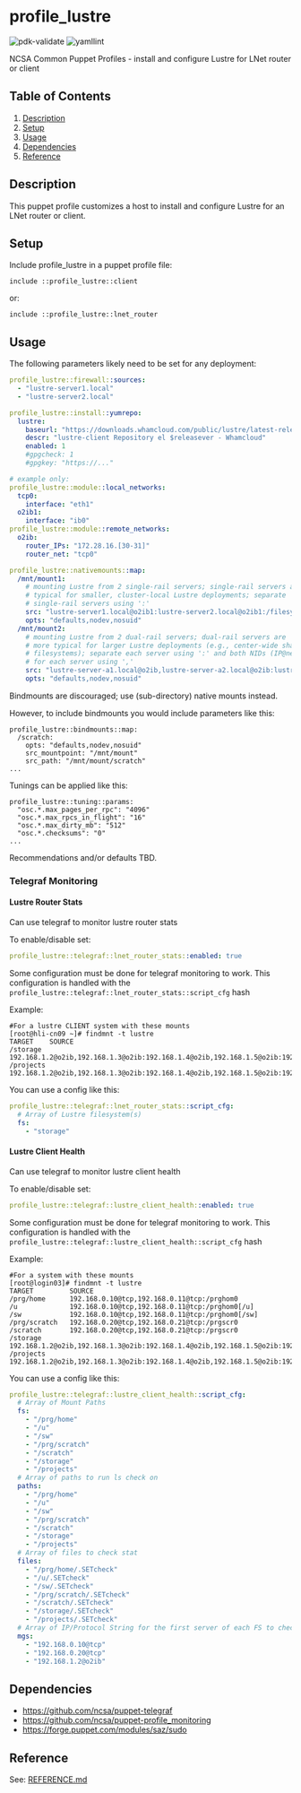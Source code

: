 # profile_lustre

![pdk-validate](https://github.com/ncsa/puppet-profile_lustre/workflows/pdk-validate/badge.svg)
![yamllint](https://github.com/ncsa/puppet-profile_lustre/workflows/yamllint/badge.svg)

NCSA Common Puppet Profiles - install and configure Lustre for LNet router or client


## Table of Contents

1. [Description](#description)
1. [Setup](#setup)
1. [Usage](#usage)
1. [Dependencies](#dependencies)
1. [Reference](#reference)


## Description

This puppet profile customizes a host to install and configure Lustre for an LNet router or client.


## Setup

Include profile_lustre in a puppet profile file:
```
include ::profile_lustre::client
```
or:
```
include ::profile_lustre::lnet_router
```


## Usage

The following parameters likely need to be set for any deployment:

```yaml
profile_lustre::firewall::sources:
  - "lustre-server1.local"
  - "lustre-server2.local"

profile_lustre::install::yumrepo:
  lustre:
    baseurl: "https://downloads.whamcloud.com/public/lustre/latest-release/el$releasever/client"
    descr: "lustre-client Repository el $releasever - Whamcloud"
    enabled: 1
    #gpgcheck: 1
    #gpgkey: "https://..."

# example only:
profile_lustre::module::local_networks:
  tcp0:
    interface: "eth1"
  o2ib1:
    interface: "ib0"
profile_lustre::module::remote_networks:
  o2ib:
    router_IPs: "172.28.16.[30-31]"
    router_net: "tcp0"

profile_lustre::nativemounts::map:
  /mnt/mount1:
    # mounting Lustre from 2 single-rail servers; single-rail servers are
    # typical for smaller, cluster-local Lustre deployments; separate
    # single-rail servers using ':'
    src: "lustre-server1.local@o2ib1:lustre-server2.local@o2ib1:/filesystem"
    opts: "defaults,nodev,nosuid"
  /mnt/mount2:
    # mounting Lustre from 2 dual-rail servers; dual-rail servers are
    # more typical for larger Lustre deployments (e.g., center-wide shared
    # filesystems); separate each server using ':' and both NIDs (IP@net)
    # for each server using ','
    src: "lustre-server-a1.local@o2ib,lustre-server-a2.local@o2ib:lustre-server-b1.local@o2ib,lustre-server-b2.local@o2ib:/filesystem"
    opts: "defaults,nodev,nosuid"
```

Bindmounts are discouraged; use (sub-directory) native mounts instead.

However, to include bindmounts you would include parameters like this:

```
profile_lustre::bindmounts::map:
  /scratch:
    opts: "defaults,nodev,nosuid"
    src_mountpoint: "/mnt/mount"
    src_path: "/mnt/mount/scratch"
...
```

Tunings can be applied like this:

```
profile_lustre::tuning::params:
  "osc.*.max_pages_per_rpc": "4096"
  "osc.*.max_rpcs_in_flight": "16"
  "osc.*.max_dirty_mb": "512"
  "osc.*.checksums": "0"
...
```

Recommendations and/or defaults TBD.

### Telegraf Monitoring

#### Lustre Router Stats
Can use telegraf to monitor lustre router stats

To enable/disable set:
```yaml
profile_lustre::telegraf::lnet_router_stats::enabled: true
```

Some configuration must be done for telegraf monitoring to work. This configuration is handled with the `profile_lustre::telegraf::lnet_router_stats::script_cfg` hash

Example:
```
#For a lustre CLIENT system with these mounts
[root@hli-cn09 ~]# findmnt -t lustre
TARGET    SOURCE
/storage  192.168.1.2@o2ib,192.168.1.3@o2ib:192.168.1.4@o2ib,192.168.1.5@o2ib:192.168.1.6@o2ib,192.168.1.7@o2ib:192.168.1.8@o2ib,192.168.1.9@o2ib:/storage
/projects 192.168.1.2@o2ib,192.168.1.3@o2ib:192.168.1.4@o2ib,192.168.1.5@o2ib:192.168.1.6@o2ib,192.168.1.7@o2ib:192.168.1.8@o2ib,192.168.1.9@o2ib:/storage[/nsf/prg]
```

You can use a config like this:

```yaml
profile_lustre::telegraf::lnet_router_stats::script_cfg:
  # Array of Lustre filesystem(s)
  fs:
    - "storage"
```

#### Lustre Client Health
Can use telegraf to monitor lustre client health

To enable/disable set:
```yaml
profile_lustre::telegraf::lustre_client_health::enabled: true
```

Some configuration must be done for telegraf monitoring to work. This configuration is handled with the `profile_lustre::telegraf::lustre_client_health::script_cfg` hash

Example:
```
#For a system with these mounts
[root@login03]# findmnt -t lustre
TARGET         SOURCE
/prg/home      192.168.0.10@tcp,192.168.0.11@tcp:/prghom0
/u             192.168.0.10@tcp,192.168.0.11@tcp:/prghom0[/u]
/sw            192.168.0.10@tcp,192.168.0.11@tcp:/prghom0[/sw]
/prg/scratch   192.168.0.20@tcp,192.168.0.21@tcp:/prgscr0
/scratch       192.168.0.20@tcp,192.168.0.21@tcp:/prgscr0
/storage       192.168.1.2@o2ib,192.168.1.3@o2ib:192.168.1.4@o2ib,192.168.1.5@o2ib:192.168.1.6@o2ib,192.168.1.7@o2ib:192.168.1.8@o2ib,192.168.1.9@o2ib:/storage
/projects      192.168.1.2@o2ib,192.168.1.3@o2ib:192.168.1.4@o2ib,192.168.1.5@o2ib:192.168.1.6@o2ib,192.168.1.7@o2ib:192.168.1.8@o2ib,192.168.1.9@o2ib:/storage[/nsf/prg]

```

You can use a config like this:

```yaml
profile_lustre::telegraf::lustre_client_health::script_cfg:
  # Array of Mount Paths
  fs:
    - "/prg/home"
    - "/u"
    - "/sw"
    - "/prg/scratch"
    - "/scratch"
    - "/storage"
    - "/projects"
  # Array of paths to run ls check on
  paths:
    - "/prg/home"
    - "/u"
    - "/sw"
    - "/prg/scratch"
    - "/scratch"
    - "/storage"
    - "/projects"
  # Array of files to check stat
  files:
    - "/prg/home/.SETcheck"
    - "/u/.SETcheck"
    - "/sw/.SETcheck"
    - "/prg/scratch/.SETcheck"
    - "/scratch/.SETcheck"
    - "/storage/.SETcheck"
    - "/projects/.SETcheck"
  # Array of IP/Protocol String for the first server of each FS to check presence of mgs
  mgs:
    - "192.168.0.10@tcp"
    - "192.168.0.20@tcp"
    - "192.168.1.2@o2ib"
```

## Dependencies

* https://github.com/ncsa/puppet-telegraf
* https://github.com/ncsa/puppet-profile_monitoring
* https://forge.puppet.com/modules/saz/sudo

## Reference

See: [REFERENCE.md](REFERENCE.md)
